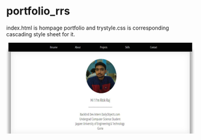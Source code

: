 # portfolio_rrs

index.html is hompage portfolio and trystyle.css is corresponding cascading style sheet for it.

![alt text](screenshot.jpg "Portfolio")
